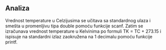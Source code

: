 ## Analiza

Vrednost temperature u Celzijusima se učitava sa standardnog ulaza i smešta u promenljivu tipa double pomoću funkcije scanf. Zatim se izračunava vrednost temperature u Kelvinima po formuli TK = TC + 273.15 i ispisuje na standardni izlaz zaokružena na 1 decimalu pomoću funkcije printf.
